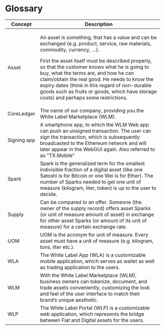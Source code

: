 # Glossary



| Concept     | Description                                                                                                                                                                                                                                                                                                                                                                                                                                                                    |
| ----------- | ------------------------------------------------------------------------------------------------------------------------------------------------------------------------------------------------------------------------------------------------------------------------------------------------------------------------------------------------------------------------------------------------------------------------------------------------------------------------------ |
| Asset       | <p>An asset is something, that has a value and can be exchanged (e.g. product, service, raw materials, commodity, currency, …).</p><p>First the asset itself must be described properly, so that the customer knows what he is going to buy, what the terms are, and how he can claim/obtain the real good. He needs to know the expiry dates (think in this regard of non-durable goods such as fruits or goods, which have storage costs) and perhaps some restrictions.</p> |
| CoreLedger  | The name of our company, providing you the White Label Marketplace (WLM).                                                                                                                                                                                                                                                                                                                                                                                                      |
| Signing app | A smartphone app, to which the WLM Web app can push an unsigned transaction. The user can sign the transaction, which is subsequently broadcasted to the Ethereum network and will later appear in the WebGUI again. Also referred to as "TX.Mobile"                                                                                                                                                                                                                           |
| Spark       | Spark is the generalized term for the smallest indivisible fraction of a digital asset (like one Satoshi is for Bitcoin or one Wei is for Ether). The number of Sparks needed to get one unit of measure (kilogram, liter, token) is up to the user to decide.                                                                                                                                                                                                                 |
| Supply      | Can be compared to an offer. Someone (the owner of the supply record) offers asset Sparks (or unit of measure amount of asset) in exchange for other asset Sparks (or amount of its unit of measure) for a certain exchange rate.                                                                                                                                                                                                                                              |
| UOM         | UOM is the acronym for unit of measure. Every asset must have a unit of measure (e.g. kilogram, tons, liter etc.).                                                                                                                                                                                                                                                                                                                                                             |
| WLA         | The White Label App (WLA) is a customizable mobile application, which serves as wallet as well as trading application to the users.                                                                                                                                                                                                                                                                                                                                            |
| WLM         | With the White Label Marketplace (WLM), business owners can tokenize, document, and trade assets conveniently, customizing the look and feel of the user interface to match their brand’s unique aesthetic.                                                                                                                                                                                                                                                                    |
| WLP         | The White Label Portal (WLP) is a customizable web application, which represents the bridge between Fiat and Digital assets for the users.                                                                                                                                                                                                                                                                                                                                     |
